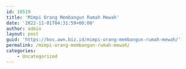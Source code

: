 ```yaml
---
id: 18519
title: 'Mimpi Orang Membangun Rumah Mewah'
date: '2022-11-01T04:31:59+00:00'
author: admin
layout: post
guid: 'https://bos.awn.biz.id/mimpi-orang-membangun-rumah-mewah/'
permalink: /mimpi-orang-membangun-rumah-mewah/
categories:
    - Uncategorized
---
```


